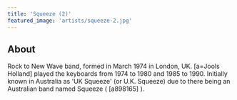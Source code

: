 ```yaml
---
title: 'Squeeze (2)'
featured_image: 'artists/squeeze-2.jpg'
---
```


## About

Rock to New Wave band, formed in March 1974 in London, UK.
[a=Jools Holland] played the keyboards from 1974 to 1980 and 1985 to 1990.
Initially known in Australia as 'UK Squeeze' (or U.K. Squeeze) due to there being an Australian band named Squeeze ( [a898165] ).
